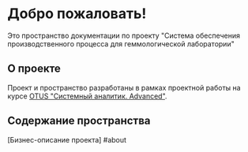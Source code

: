 # Добро пожаловать!

Это пространство документации по проекту "Система обеспечения производственного процесса для геммологической лаборатории"

## О проекте

Проект и пространство разработаны в рамках проектной работы на курсе [OTUS "Системный аналитик. Advanced"](https://otus.ru/lessons/system_analyst/). 

## Содержание пространства

[Бизнес-описание проекта] #about
